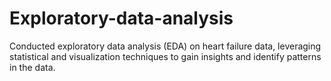 # Exploratory-data-analysis
Conducted exploratory data analysis (EDA) on heart failure data, leveraging statistical and visualization techniques to gain insights and identify patterns in the data.
